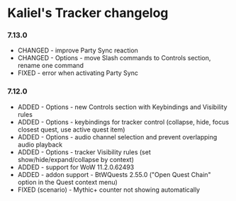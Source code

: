 # Kaliel's Tracker changelog
### 7.13.0
- CHANGED - improve Party Sync reaction
- CHANGED - Options - move Slash commands to Controls section, rename one command
- FIXED - error when activating Party Sync
### 7.12.0
- ADDED - Options - new Controls section with Keybindings and Visibility rules
- ADDED - Options - keybindings for tracker control (collapse, hide, focus closest quest, use active quest item)
- ADDED - Options - audio channel selection and prevent overlapping audio playback
- ADDED - Options - tracker Visibility rules (set show/hide/expand/collapse by context)
- ADDED - support for WoW 11.2.0.62493
- ADDED - addon support - BtWQuests 2.55.0 (&quot;Open Quest Chain&quot; option in the Quest context menu)
- FIXED (scenario) - Mythic+ counter not showing automatically
